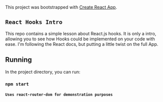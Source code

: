 This project was bootstrapped with [Create React App](https://github.com/facebook/create-react-app).

## `React Hooks Intro`

This repo contains a simple lesson about React.js hooks. It is only a intro, allowing you to see how Hooks could be implemented on your code with ease. I'm following the React docs, but putting a little twist on the full App.

## Running

In the project directory, you can run:

### `npm start`

#### `Uses react-router-dom for demonstration purposes`
